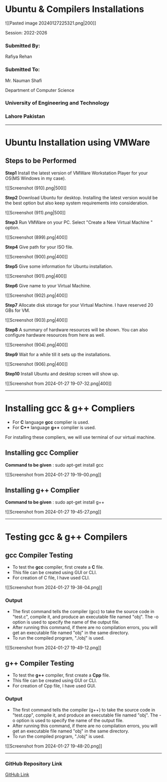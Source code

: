 # Ubuntu & Compilers Installations


![[Pasted image 20240127225321.png|200]]

Session: 2022-2026

### Submitted By:
Rafiya Rehan

### Submitted To:
Mr. Nauman Shafi


Department of Computer Science

### University of Engineering and Technology
### Lahore Pakistan

---
# Ubuntu Installation using VMWare
## Steps to be Performed
**Step1** Install the latest version of VMWare Workstation Player for your OS(MS Windows in my case).


![[Screenshot (910).png|500]]



**Step2** Download Ubuntu for desktop. Installing the latest version would be the best option but also keep system requirements into consideration.

![[Screenshot (911).png|500]]


**Step3** Run VMWare on your PC. Select "Create a New Virtual Machine " option.

![[Screenshot (899).png|400]]

**Step4**  Give path for your ISO file.

![[Screenshot (900).png|400]]

**Step5** Give some information for Ubuntu installation.

![[Screenshot (901).png|400]]

**Step6**  Give name to your Virtual Machine.

![[Screenshot (902).png|400]]

**Step7**  Allocate disk storage for your Virtual Machine. I have reserved 20 GBs for VM.

![[Screenshot (903).png|400]]

**Step8** A summary of hardware resources will be shown. You can also configure hardware resources from here as well.

![[Screenshot (904).png|400]]

**Step9** Wait for a while till it sets up the installations.

![[Screenshot (906).png|400]]

**Step10**  Install Ubuntu and desktop screen will show up.

![[Screenshot from 2024-01-27 19-07-32.png|400]]

---
# Installing gcc & g++ Compliers

- For **C** language **gcc** complier is used.
- For **C++** language **g++** complier is used.


For installing these compliers, we will use terminal of our virtual machine. 

## Installing gcc Complier

**Command to be given** : sudo apt-get install gcc 

![[Screenshot from 2024-01-27 19-19-00.png]]

## Installing g++ Complier

**Command to be given** : sudo apt-get install g++

![[Screenshot from 2024-01-27 19-45-27.png]]

---
# Testing gcc & g++ Compilers
## gcc Compiler Testing

- To test the **gcc** compiler, first create a **C** file.
- This file can be created using GUI or CLI.
- For creation of C file, I have used CLI.

![[Screenshot from 2024-01-27 19-38-04.png]]

### Output

- The first command tells the compiler (gcc) to take the source code in "test.c", compile it, and produce an executable file named "obj". The -o option is used to specify the name of the output file.
- After running this command, if there are no compilation errors, you will get an executable file named "obj" in the same directory.
- To run the compiled program, "./obj" is used.

![[Screenshot from 2024-01-27 19-49-12.png]]


## g++ Compiler Testing

- To test the **g++** compiler, first create a **Cpp** file.
- This file can be created using GUI or CLI.
- For creation of Cpp file, I have used GUI.

### Output

- The first command tells the compiler (g++) to take the source code in "test.cpp", compile it, and produce an executable file named "obj". The -o option is used to specify the name of the output file.
- After running this command, if there are no compilation errors, you will get an executable file named "obj" in the same directory.
- To run the compiled program, "./obj" is used.


![[Screenshot from 2024-01-27 19-48-20.png]]

---
### GitHub Repository Link

[GitHub Link](https://github.com/Rafiya-Rehan21/OS-Lab)

